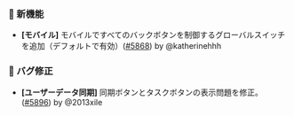 ### 🎉 新機能

* **[モバイル]** モバイルですべてのバックボタンを制御するグローバルスイッチを追加（デフォルトで有効）([#5868](https://github.com/nocobase/nocobase/pull/5868)) by @katherinehhh

### 🐛 バグ修正

* **[ユーザーデータ同期]** 同期ボタンとタスクボタンの表示問題を修正。([#5896](https://github.com/nocobase/nocobase/pull/5896)) by @2013xile
